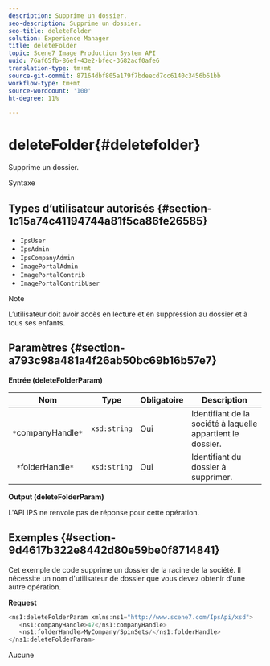 ```yaml
---
description: Supprime un dossier.
seo-description: Supprime un dossier.
seo-title: deleteFolder
solution: Experience Manager
title: deleteFolder
topic: Scene7 Image Production System API
uuid: 76af65fb-86ef-43e2-bfec-3682acf0afe6
translation-type: tm+mt
source-git-commit: 87164dbf805a179f7bdeecd7cc6140c3456b61bb
workflow-type: tm+mt
source-wordcount: '100'
ht-degree: 11%

---
```



# deleteFolder{#deletefolder}

Supprime un dossier.

Syntaxe

## Types d’utilisateur autorisés {#section-1c15a74c41194744a81f5ca86fe26585}

* `IpsUser`
* `IpsAdmin`
* `IpsCompanyAdmin`
* `ImagePortalAdmin`
* `ImagePortalContrib`
* `ImagePortalContribUser`

>[!NOTE]
>
>L’utilisateur doit avoir accès en lecture et en suppression au dossier et à tous ses enfants.

## Paramètres {#section-a793c98a481a4f26ab50bc69b16b57e7}

**Entrée (deleteFolderParam)**

| Nom | Type | Obligatoire | Description |
|---|---|---|---|
| ` *`companyHandle`*` | `xsd:string` | Oui | Identifiant de la société à laquelle appartient le dossier. |
| ` *`folderHandle`*` | `xsd:string` | Oui | Identifiant du dossier à supprimer. |

**Output (deleteFolderParam)**

L&#39;API IPS ne renvoie pas de réponse pour cette opération.

## Exemples {#section-9d4617b322e8442d80e59be0f8714841}

Cet exemple de code supprime un dossier de la racine de la société. Il nécessite un nom d&#39;utilisateur de dossier que vous devez obtenir d&#39;une autre opération.

**Request**

```java
<ns1:deleteFolderParam xmlns:ns1="http://www.scene7.com/IpsApi/xsd">
   <ns1:companyHandle>47</ns1:companyHandle>
   <ns1:folderHandle>MyCompany/SpinSets/</ns1:folderHandle>
</ns1:deleteFolderParam>
```

Aucune
